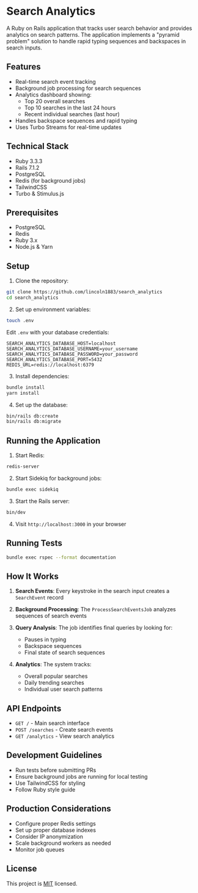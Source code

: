 # Search Analytics

A Ruby on Rails application that tracks user search behavior and provides analytics on search patterns. The application implements a "pyramid problem" solution to handle rapid typing sequences and backspaces in search inputs.

## Features

- Real-time search event tracking
- Background job processing for search sequences
- Analytics dashboard showing:
  - Top 20 overall searches
  - Top 10 searches in the last 24 hours
  - Recent individual searches (last hour)
- Handles backspace sequences and rapid typing
- Uses Turbo Streams for real-time updates

## Technical Stack

- Ruby 3.3.3
- Rails 7.1.2
- PostgreSQL
- Redis (for background jobs)
- TailwindCSS
- Turbo & Stimulus.js

## Prerequisites

- PostgreSQL
- Redis
- Ruby 3.x
- Node.js & Yarn

## Setup

1. Clone the repository:
```bash
git clone https://github.com/lincoln1883/search_analytics
cd search_analytics
```

2. Set up environment variables:
```bash
touch .env
```

Edit `.env` with your database credentials:
```
SEARCH_ANALYTICS_DATABASE_HOST=localhost
SEARCH_ANALYTICS_DATABASE_USERNAME=your_username
SEARCH_ANALYTICS_DATABASE_PASSWORD=your_password
SEARCH_ANALYTICS_DATABASE_PORT=5432
REDIS_URL=redis://localhost:6379
```

3. Install dependencies:
```bash
bundle install
yarn install
```

4. Set up the database:
```bash
bin/rails db:create
bin/rails db:migrate
```

## Running the Application

1. Start Redis:
```bash
redis-server
```

2. Start Sidekiq for background jobs:
```bash
bundle exec sidekiq
```

3. Start the Rails server:
```bash
bin/dev
```

4. Visit `http://localhost:3000` in your browser

## Running Tests

```bash
bundle exec rspec --format documentation
```

## How It Works

1. **Search Events**: Every keystroke in the search input creates a `SearchEvent` record
2. **Background Processing**: The `ProcessSearchEventsJob` analyzes sequences of search events
3. **Query Analysis**: The job identifies final queries by looking for:
   - Pauses in typing
   - Backspace sequences
   - Final state of search sequences

4. **Analytics**: The system tracks:
   - Overall popular searches
   - Daily trending searches
   - Individual user search patterns

## API Endpoints

- `GET /` - Main search interface
- `POST /searches` - Create search events
- `GET /analytics` - View search analytics

## Development Guidelines

- Run tests before submitting PRs
- Ensure background jobs are running for local testing
- Use TailwindCSS for styling
- Follow Ruby style guide

## Production Considerations

- Configure proper Redis settings
- Set up proper database indexes
- Consider IP anonymization
- Scale background workers as needed
- Monitor job queues

## License
This project is [MIT](./LICENSE) licensed.
